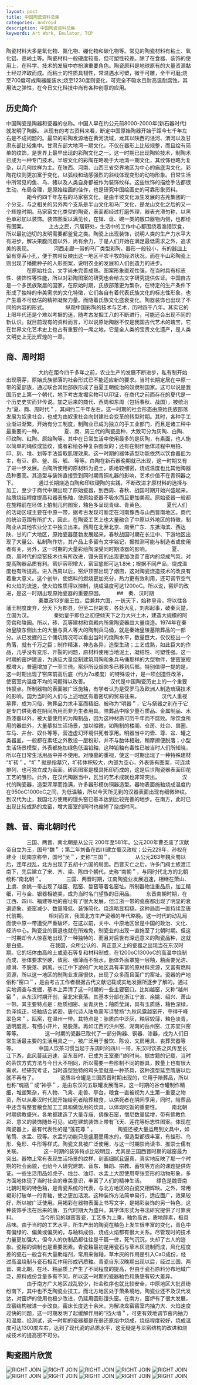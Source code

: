 ```yaml
---
layout: post
title: 中国陶瓷资料总集
categories: Android
description: 中国陶瓷资料总集
keywords: Art Work, Emulator, TCP
---
```


陶瓷材料大多是氧化物、氮化物、硼化物和碳化物等。常见的陶瓷材料有粘土、氧化铝、高岭土等。陶瓷材料一般硬度较高，但可塑性较差。除了在食器、装饰的使用上，在科学、技术的发展中亦扮演重要角色。陶瓷原料是地球原有的大量资源黏土经过淬取而成。而粘土的性质具韧性，常温遇水可塑，微干可雕，全干可磨;烧至700度可成陶器能装水;烧至1230度则瓷化，可完全不吸水且耐高温耐腐蚀。其用法之弹性，在今日文化科技中尚有各种创意的应用。

## 历史简介

中国陶瓷是陶器和瓷器的总称。中国人早在约公元前8000-2000年(新石器时代)就发明了陶器。
从现有的考古资料来看，断定中国原始陶器开始于距今七千年左右是不成问题的。最早的彩陶发源地在黄河流域，龙其以陕西的泾河、渭河以及甘肃东部比较集中。甘肃东部大地湾一期文化，不仅在器形上比较规整，而且绘有简单的纹饰，是世界上最早出现的彩陶文化之一。这一时期已出现陶轮技术，制陶术已成为一种专门技术。半坡文化的彩陶在略晚于大地湾一期文化，其纹饰也略为复杂，以几何纹样为主。在陕西、河南、山西三省交界地区为中心的庙底沟文化，彩陶花纹则更加富于变化，以弧线和动感强烈的斜线体现变形的动物形象。日常生活中所常见的鱼、鸟、猪以及人类自身都被作为装饰纹样。这些纹饰的描绘手法都很生动，布局合理，是原始绘画的佳作，也是研究中国绘画史的可靠形象资料。 
　　　　距今约四千年左右的马家窑文化，是由半坡文化派生发展的古羌集团的一个分支。与之相关的另外两个支系是半山文化和马厂文化，是龙山文化之后的又一个辉煌时期。马家窑文化类型的陶瓷，表面都经过打磨外理，器表光滑匀称，以黑色单彩加以装饰。装饰图案以满见长，在钵、盘、碗一类的敞口器物内侧，也都绘有图案。 
　　　　上古之民，穴居野处，生活中的工作中心都围绕着渔猎饮食，所以最初迫切的发明需要都釜瓮之类。陶瓷上出现装饰，说明人类的生产力水平大有进步，解决果腹问题以外，尚有余力，于是人们开始在满足最低需求之外，追求美的表现。 
　　　　河西走廊一带的马厂类型彩陶，器形一般较小，有的器皿上留有穿系小孔，便于携带反映出这一地区半农半牧的经济状况。而在半山彩陶瓷上则出现了播撒种子的人形图案，说明农业的发展和人们创造力的进步。 
　　　　在原始社会，文字尚未完善成熟。图案形象直观性强，在当时具有标志性、装饰性等性能，所以对彩陶图案的研究也会给古文字研究提供佐证。中国自古是一个多民族聚居的国家，在原始时期，氏族部落更为繁杂，在特定的生产条件下形成了独特的审美需求的文化特徵，它们各自有着代表氏族文化的标志性形象，也产生着不可低估的精神凝聚力量。而随着氏族文化盛衰变化，陶器装饰也出现了不同的内容的形式。 
　　　 纵观中国彩陶的技术与艺术，历时四千八年。其实它的上限年代还是个难以考据的迷，随考古发掘工八的不断进行，可能还会出现不同的新认识。就目前现有的资料而言，可以说原始陶器不仅是我国古代艺术的瑰宝，它在世界文化艺术史上也占有重要的一席之地，它是全人类的宝贵文化遗产，是人类文明史上无比辉煌的一章。
　　
## 商、周时期 
　　
　　　　大约在距今四千多年之前，农业生产的发展不断进步，私有制开始出现萌芽，原始氏族部落的社会形式已不能适应新的要求。当时长期定居在中原一带的夏部族，通过联合其他部族形成了由夏王朝统治的奴隶制国家。这可以说是我国历史上第一个朝代，地下考古发堀实物可以印证，在商代之前而存在的夏代是一个历史史实而非传说。加之后来的商代、西周和东周（包括春秋、战国），被统治为“夏、商、周时代＂，其间约二千年左右。这一时期的社会形态由原始氏族部落发展为奴隶社会，也成为由奴隶社会向封建社会变革的转型时期。其时，各种手工业渐进渐繁，开始有分工制度，制陶业已成为独立的手工业部门，而且是诸工种中最重要的一种。 
　　　　夏、商、周三代的陶瓷品种，大致可分为灰陶、白陶、印纹陶、红陶、原始陶等。其中在日常生活中使用最多的是灰陶，有素面，也人施以简单的绳纹或篮纹，或者彩绘各种复杂图案的；还有在制作胎体过程中用拍、印、刻、堆、划等手法留取肌理效果。这一时期的器体造型功能依然以饮食器皿为主，有豆、鼎、釜、鬲、觚、 等等。白陶在新石器晚期就已出现，这一时期又有了进一步发展。白陶所使用的原材料为瓷土，质地较细密，烧成温度也比其他陶器品种要高。其造型与装饰直接受到同时期青铜礼器的影响，艺术价值不在青铜器之下。 
　　　　通过长期烧造白陶和印纹硬陶的实践，不断改进才原材料的选择与加工，至少于商代中期出现了原始瓷器，到西周、春秋、战国时期开始兴盛起来。胎质烧结程度提高和器表施釉，使原始瓷器不吸水而且更加美观。原始瓷器一般都在施釉前在坯体上拍制几何图案，釉色多呈现青绿、青黄色。 
　　　　夏代人们的活动区域主要在中原一带，据考古发现可断定在河南豫西与山西晋南地区。商代的统治范围有所扩大，因此，在陶瓷工艺上也大量融合了中原以外地区的特徵，制陶业从其他农业分工中独立出来。西周在北至北京、南至广东、东抵海滨、西达陕、甘的广大地区，原始瓷器蓬勃发展起来。春秋战国时期在长江中、下游地区出现了大量公、私制陶作坊，其产品上多留有文字铭记，据推测可能与制造者或使用者有关，另外，这一时期的大量彩绘陶深受同时期漆器的影响。 
　　　　夏、商、周时代的烧窑技术也有所改进，馒头窑的出现更加改善了窑内的烧成气氛，对提高陶器品质有利。窑炉容积增大，窑室底部可达1.8米；根据不同产品，烧成温度也有所提高。进入西周以后，窑炉顶部出现了烟囱，这对陶瓷烧造技术的改良有着重大意义。这个创举，使燃料的燃烧更加充分，热力更有效利用，还可调节空气和火焰的流速，使火焰性质得以控制，烧成温度可达1200oC。所以说，窑炉的改进，是这一时期出现原始瓷器的重要原因。
　　
##　秦、汉时期 
　　
　　　　秦赢政13岁继王位，后兼并六国，一统天下，始称皇帝。将以往各藩王制度废弃，分天下为郡县，但至二世胡亥，各处大乱，刘邦起事，破秦灭楚，立国为汉。 
　　　　秦始皇于即位之初便倾天下之力大兴土木，建造大规模的阿旁宫和陵园。所以，砖、瓦等建材和宫殿内所需陶瓷器皿大量烧造。1974年在秦始皇陵东侧出土的大量与真人等大的陶制兵马俑，就是秦始皇陵墓陪葬品的一部分。从已发掘的三个俑坑情况可以看出当时的烧陶水平，数量巨大，仅仅挖出一个角落，就有千万之巨；制作精湛，神态各异，造型生动；工艺成熟，如此巨大的作品，几乎没有变形、开裂的问题，原材料使用当地泥土，凝结性、可塑性强。这一时期的窑炉建设，为适应大量烧制建筑用陶和象兵马俑那样的大型物件，使窑室规模增大，普遍增加了一至三倍。窑炉所设烟囱多已移到后部。特别值得一提的是，这一时期出现了窑床前高后底（约为7o坡度）的特殊设计，是一项创造性改革，使窑室内温度不均的问题得以改善。 
　　　　汉代是中国陶瓷历史上的一个重要转捩点。所制器物的表面被广泛施釉，有学者认为是受罗马及欧洲人制造琉璃技术的影响，国为当时的人们与上述地区有着密切的贸易往来。 
　　　　汉代人重视墓葬，成为习俗，殉葬品力求丰富而精细，被称为“明器＂，它与祭器之别在于它是专门供死者在阴间所用而非为生者用具。陪葬品中除少量石质品、金属制品、木质漆器以外，被大量使用的为陶制品，因为这种材质可历千年而不腐败。除饮食所用的器皿外，大量摹拟生活场景，加以缩微，如陶制的楼阁、仓房、灶台、兽圈、车马、井台、奴仆等等，营造虚幻环境供死者享用。明器当中的壶、尊、盆、罐之类器皿，一般都在素坯之外敷设一层粉彩，并不与胎体相融，稍摩擦便脱落；小型生活场景模型，外表都施加绿色低温铅釉，这种铅釉有毒性已被当时人们所知晓，所以在日常生活用品中并不使用。对陵墓的重视，使这一时期出现了一种特殊建材 “圹砖＂。“圹＂就是指墓穴，圹砖体积较大，内部为空心，外表饰有图案，可连续排列，也可独立成为画面。砖面图案是模具拓印而成的，这是后世陶瓷器表面印花工艺的雏形。此外，在汉代陶器当中，瓦当的艺术成就也非常突出。 
　　　　汉代的陶瓷器，造型浑厚而饱满，许多器形模仿铜器造型。器物表面施釉烧成温度约在950oC1000oC之间，为低温釉，所以今天所见到的汉器表面出现有细微碎纹。到汉代为止，我国北方使用的馒头窑已基本达到比较完善的地步。在南方，此时已出现比较成熟的龙窑，增大窑室的同时也缩短了烧成时间。
　　
## 魏、晋、南北朝时代 
　　　　三国、两晋、南北朝是从公元 200年至581年。公元200年曹丕废了汉献帝自立为王，国号“魏＂；第二年刘备在四川建立蜀汉政权；公元229年，孙权在建业（现南京称帝，国号“吴＂，史称“三国＂。 
　　　　从公元263年魏灭蜀以后，连年战乱，北方出现了五胡十六国的局面。西晋灭亡之后。许多门阀士族渡江南下，先后建立了宋、齐、梁、陈四个朝代，史称“南朝＂，与同时代北方的北朝统称“南北朝＂。 
　　　　三国、两晋时期，江南陶瓷业发展迅速，相继在萧山、上虞、余姚一带出现了越窑、瓯窑、婺窑等着名窑址。所制器物注重品质，加工精细，可与金、银器相媲美，成为当时名门望族的日用品。 　　东晋南朝时期，在江西、四川、福建等地的窑址有了很大发展。但江浙一带的瓷窑都出现了明显的衰退迹象、瓷窑减少、数量降低、装饰简化、烧造略显粗糙。这种局面一直持续至唐代前期。 
　　　　相对而言，我国北方生产瓷器的年代略晚。这一时代的动乱局面使中原一带遭受严重破坏，在这以前，关中、中原地区曾是中国的政治、文化、经济中心。陶瓷业的衰退也就在所难免，制瓷业的出现一直拖至了北朝时期。但这一时期却令人惊喜地出现了一种独特的、而且对后世有深远意义的陶瓷品种，这就是白瓷。
　　 　　在我国，众所公认的、真正意义上的瓷器之出现当在东汉时期。它的坯体由高岭土或瓷石等复和材料制成，在1200oC1300oC的高温中烧制而成，胎体要求坚硬、致密、细薄而不吸水，胎体外面罩施一层釉，釉面要光洁、顺滑、不脱落、剥离。长江中下游的广大地区具有丰富的原材料资源，又富有燃料资源，所以这一地区的制陶业发展很快，出现了众多而且面广的窑址。瓷器的产地俗称“窑口＂，是由考古工作者根据古代文献记载或实地发掘所逐步了解的。通过实地调查与发掘，基本上弄清了这一时期的一些主要窑口。比如越窑，又称“越州窑＂，从东汉时期开创，至北宋衰落。其基本分部在浙江宁波、余姚、绍兴、萧山一带。其主要特点是：胎质细密、呈青灰色；釉质莹润，具有玉质感，釉色深绿，色泽纯正，坯釉结合紧密。唐代诗人陆龟蒙写诗赞扬“九秋风露越窑开，夺得千峰翠色来＂。瓯窑，在温州一带。其特点是：胎质白中泛灰，釉层较薄，釉色淡青，透明度高，有细小开片，易脱落。再如江西的洪州窑、湖南的岳州窑、江苏宜兴窑等等。
　　 　　这一时期的瓷器已取代了一部分陶器、铜器、漆器，成为人们日常生活最主要的生活用具之一，被广泛用于餐饮、陈设、文房用具、丧葬冥器等等。 
　　　　中国人饮茶习惯当起于东周时的四川一带，东汉时饮茶之风传至长江下游，此风蔓延迅速，至东晋时，已成为王室豪门的时尚。据古籍的记载，当时的茶饮方式方法与今日大不相同，所以需要一些形制不同的器具，数量上也有很大需求。经研究考证，当时造型独特的鸡头壶就是一种茶具，这种造型延至隋唐以后就不再有了。
　　 　　瓷质谷仓罐是三国西晋时期出现的，它用于陪葬品，所以也称“魂瓶＂或“神亭＂，是由东汉的五联罐发展而来。这一时期的谷仓罐制作精细，堆塑繁杂，有人物、飞禽、走兽、亭台，粮食一直被视为人生第一重要之物资，所以从秦汉时代就开始给死者陪葬粮食，以供死者在阴间享用，同时，陪葬品中还含有整套粮食加工工具和做饭用的炊具，以体现吃饭的重要性。 　　南北朝时期佛教盛兴，各地都建造了大量寺庙、佛像石窑，僧尼数量猛增，带有佛教色彩、意义的装饰随处可见。如在建筑装饰上带有飞天、莲花等标志性图案。体现在陶瓷器上，最有代表性的是“莲花尊＂。 
　　　　陶瓷还被大量运用到文具中，如笔筒、水盂、砚等。水盂的功能只是盛磨墨用水的，但造型都很丰富，有蛙形、鸟形、兔形、牛形等样式。陶瓷文具被广泛使用，与这一时期崇尚读书、推崇士儒有关联。 
　　　　这一时期的装饰特点比较明显，尤其是三国西晋时期的越窑最为突出。器物上常有表现生活场景的纹样，刻画细腻且逼真，真实地反映了那一个时期的社会面貌，也给今人研究建筑、音东、舞蹈、宗教、蓄牧等方面的课题提供佐证。一些生活用品如虎子、烛台、油灯、水盂上大胆使用夸张变形的动物形象，多方面地体现了当时社会的审美意识，丰富了人们的精神生活。 　　缥色是魏晋南北朝时期的特色釉，是青瓷系统的代表，与北方地区的白瓷交相辉映。之外，常用褐彩打破单一的青釉，使之更加活泼。这种装饰方法简单易行，适应面广，效果较好，所以被广泛使用。用褐彩在器物表面上书写文字，是褐彩装饰的另一特色，这种装饰手法在后来的唐、五代时期大为盛兴。其字体形式为书法研究提供了可靠资料。
　　 　　当今所见的越窑晋瓷，工艺多为上乘，釉色高古，质地醇素，极具品味。由于当时的工艺水平，所生产出的陶瓷在釉色上发生很丰富的变化，青色中有偏绿的、偏黄或偏灰的，与釉料成份、烧成火焰都有很大关系。尽管现时的技术力量更加强大，但今人的仿制品都往往是千篇一律，死气沉沉，失却了古人的迹象。瓷釉的调制也是重要因素。青瓷釉最初是用瓷石与草木灰混制而成，风化程度差的瓷石一般含有大量助熔剂，常用来做釉，草木灰的作用是引入CaO成份，经过高温烧制与瓷石相互作用形成钙质釉。青瓷自东汉晚期出现以后，经过三国、两晋、南北朝，在坯、釉品质上产生了不同程度的提高，但由于瓷石原料分布地域广泛，原料成份含量多有不同，所以这一时期的瓷器釉色和质感有较大差异。 
　　　　由于南方广大地区战乱较少，社会秩序也就比较安全，中原地区大批员纷纷南下，其中也不乏陶瓷业技工。而北方地区处于萧条境地，陶瓷业还不及汉代发达，对窑炉的使用也极少改进，仍延用圆形馒头窑。在南方，窑炉有了很大发展，龙窑结构被进一步改良。窑床长度达十余米，为解决龙窑窑室内抽力大、火焰速度过快的问题，这一时期发明了起缓解作用的“挡火墙＂，可更有效地调节窑内抽力和温度。经测试，这一时期的瓷器都是在弱还原焰中烧成，烧结程度较好，烧成温度可达1300度左右，达到了现代瓷的品质水平，这无疑是与龙窑结构的改进和烧成技术的提高密不可分。

## 陶瓷图片欣赏

![RIGHT JOIN](https://raw.githubusercontent.com/mzlogin/mzlogin.github.io/master/images/posts/work/art_work_1/1.jpg)
![RIGHT JOIN](https://raw.githubusercontent.com/mzlogin/mzlogin.github.io/master/images/posts/work/art_work_1/2.jpg)
![RIGHT JOIN](https://raw.githubusercontent.com/mzlogin/mzlogin.github.io/master/images/posts/work/art_work_1/3.jpg)
![RIGHT JOIN](https://raw.githubusercontent.com/mzlogin/mzlogin.github.io/master/images/posts/work/art_work_1/4.jpg)
![RIGHT JOIN](https://raw.githubusercontent.com/mzlogin/mzlogin.github.io/master/images/posts/work/art_work_1/5.jpg)
![RIGHT JOIN](https://raw.githubusercontent.com/mzlogin/mzlogin.github.io/master/images/posts/work/art_work_1/6.jpg)
![RIGHT JOIN](https://raw.githubusercontent.com/mzlogin/mzlogin.github.io/master/images/posts/work/art_work_1/7.jpg)
![RIGHT JOIN](https://raw.githubusercontent.com/mzlogin/mzlogin.github.io/master/images/posts/work/art_work_1/8.jpg)
![RIGHT JOIN](https://raw.githubusercontent.com/mzlogin/mzlogin.github.io/master/images/posts/work/art_work_1/9.jpg)
![RIGHT JOIN](https://raw.githubusercontent.com/mzlogin/mzlogin.github.io/master/images/posts/work/art_work_1/10.jpg)

[1]: https://developer.android.com/studio/run/emulator-networking.html#connecting
[2]: https://developer.android.com/studio/run/emulator-networking.html#calling
